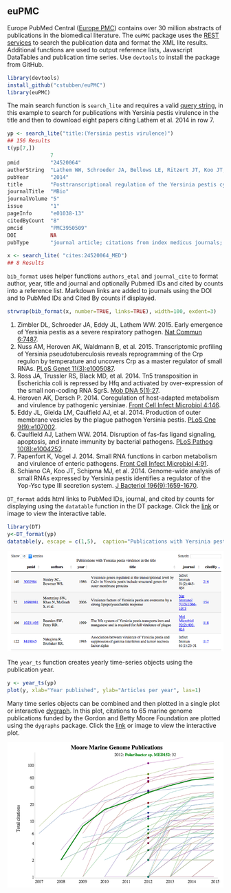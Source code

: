 
## euPMC


Europe PubMed Central ([Europe PMC](http://europepmc.org/About)) contains over 30 million abstracts of publications in the biomedical literature. The `euPMC` package uses the [REST services](http://europepmc.org/RestfulWebService) to search the publication data and format the XML lite results.  Additional functions are used to output reference lists, Javascript DataTables and publication time series. Use `devtools` to install the package from GitHub.

```r
library(devtools)
install_github("cstubben/euPMC")
library(euPMC)
```

The main search function is `search_lite` and requires a valid [query string](https://europepmc.org/Help#directsearch), in this example to search for publications with Yersinia pestis virulence in the title and then to download eight papers citing Lathem et al. 2014 in row 7. 

```r
yp <- search_lite("title:(Yersinia pestis virulence)")
## 156 Results
t(yp[7,])
              7                                                                                                                                                 
pmid          "24520064"                                                                                                                                        
authorString  "Lathem WW, Schroeder JA, Bellows LE, Ritzert JT, Koo JT, Price PA, Caulfield AJ, Goldman WE."                                                    
pubYear       "2014"                                                                                                                                            
title         "Posttranscriptional regulation of the Yersinia pestis cyclic AMP receptor protein Crp and impact on virulence."                                  
journalTitle  "MBio"                                                                                                                                            
journalVolume "5"                                                                                                                                               
issue         "1"                                                                                                                                               
pageInfo      "e01038-13"                                                                                                                                       
citedByCount  "8"                                                                                                                                               
pmcid         "PMC3950509"                                                                                                                                      
DOI           NA                                                                                                                                                
pubType       "journal article; citations from index medicus journals; research support, non-u.s. gov't; research support, n.i.h., extramural; research-article"
```

```r
x <- search_lite( "cites:24520064_MED")
## 8 Results
```
`bib_format` uses helper functions `authors_etal` and `journal_cite` to format author, year, title and journal and optionally Pubmed IDs and cited by counts into a reference list.  Markdown links are added to journals using the DOI and to PubMed IDs and Cited By counts if displayed.


```r
strwrap(bib_format(x, number=TRUE, links=TRUE), width=100, exdent=3)
```

1. Zimbler DL, Schroeder JA, Eddy JL, Lathem WW. 2015. Early emergence of Yersinia pestis as a
   severe respiratory pathogen. [Nat Commun 6:7487](http://dx.DOI.org/10.1038/ncomms8487).
2. Nuss AM, Heroven AK, Waldmann B, et al. 2015. Transcriptomic profiling of Yersinia
   pseudotuberculosis reveals reprogramming of the Crp regulon by temperature and uncovers Crp as a
   master regulator of small RNAs. [PLoS Genet
   11(3):e1005087](http://dx.DOI.org/10.1371/journal.pgen.1005087).
3. Ross JA, Trussler RS, Black MD, et al. 2014. Tn5 transposition in Escherichia coli is repressed
   by Hfq and activated by over-expression of the small non-coding RNA SgrS. [Mob DNA
   5(1):27](http://dx.DOI.org/10.1186/s13100-014-0027-z).
4. Heroven AK, Dersch P. 2014. Coregulation of host-adapted metabolism and virulence by pathogenic
   yersiniae. [Front Cell Infect Microbiol 4:146](http://dx.DOI.org/10.3389/fcimb.2014.00146).
5. Eddy JL, Gielda LM, Caulfield AJ, et al. 2014. Production of outer membrane vesicles by the
   plague pathogen Yersinia pestis. [PLoS One
   9(9):e107002](http://dx.DOI.org/10.1371/journal.pone.0107002).
6. Caulfield AJ, Lathem WW. 2014. Disruption of fas-fas ligand signaling, apoptosis, and innate
   immunity by bacterial pathogens. [PLoS Pathog
   10(8):e1004252](http://dx.DOI.org/10.1371/journal.ppat.1004252).
7. Papenfort K, Vogel J. 2014. Small RNA functions in carbon metabolism and virulence of enteric
   pathogens. [Front Cell Infect Microbiol 4:91](http://dx.DOI.org/10.3389/fcimb.2014.00091).
8. Schiano CA, Koo JT, Schipma MJ, et al. 2014. Genome-wide analysis of small RNAs expressed by
   Yersinia pestis identifies a regulator of the Yop-Ysc type III secretion system. [J Bacteriol
   196(9):1659-1670](http://dx.DOI.org/10.1128/jb.01456-13).

`DT_format` adds html links to PubMed IDs, journal, and cited by counts for displaying using the `datatable` function in the DT package.  Click the [link](http://cstubben.github.io/genomes/yp.html) or image to view the interactive table. 


```r
library(DT)
y<-DT_format(yp)
datatable(y, escape = c(1,5),  caption="Publications with Yersinia pestis virulence in the title") 
```

[![DataTable](DT.png)](http://cstubben.github.io/genomes/yp.html)

The `year_ts` function creates yearly time-series objects using the publication year.


```r
y <- year_ts(yp)
plot(y, xlab="Year published", ylab="Articles per year", las=1)
```

Many time series objects can be combined and then plotted in a single plot or interactive [dygraph](http://cstubben.github.io/genomes/FigS1.html).  In this plot, citations to 65 marine genome publications funded by the Gordon and Betty Moore Foundation are plotted using the `dygraphs` package.  Click the [link](http://cstubben.github.io/genomes/FigS1.html) or image to view the interactive plot. 

[![Dygraph](yp.png)](http://cstubben.github.io/genomes/FigS1.html)
